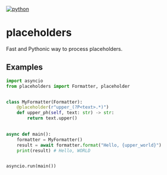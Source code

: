 [![python](https://img.shields.io/badge/python-3.10+-blue)](https://www.python.org/downloads)

# placeholders
Fast and Pythonic way to process placeholders.

## Examples
```python
import asyncio
from placeholders import Formatter, placeholder


class MyFormatter(Formatter):
    @placeholder(r"upper_(?P<text>.*)")
    def upper_ph(self, text: str) -> str:
        return text.upper()
    

async def main():
    formatter = MyFormatter()
    result = await formatter.format("Hello, {upper_world}")
    print(result) # Hello, WORLD


asyncio.run(main())
```